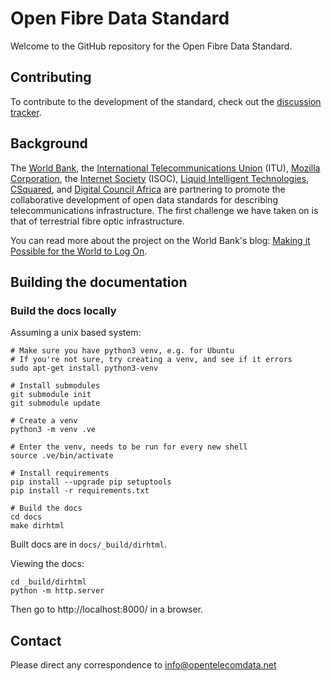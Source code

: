 # Open Fibre Data Standard

Welcome to the GitHub repository for the Open Fibre Data Standard.

## Contributing

To contribute to the development of the standard, check out the [discussion tracker](https://github.com/Open-Telecoms-Data/open-fibre-data-standard/discussions).

## Background

The [World Bank](https://worldbank.org), the [International Telecommunications Union](https://itu.int) (ITU), [Mozilla Corporation](https://mozilla.com), the [Internet Society](https://isoc.org) (ISOC), [Liquid Intelligent Technologies](https://liquid.tech), [CSquared](https://www.csquared.com), and [Digital Council Africa](https://www.digitalcouncil.africa/) are partnering to promote the collaborative development of open data standards for describing telecommunications infrastructure. The first challenge we have taken on is that of terrestrial fibre optic infrastructure.

You can read more about the project on the World Bank's blog: [Making it Possible for the World to Log On](https://www.worldbank.org/en/news/feature/2022/06/06/making-it-possible-for-the-world-to-log-on).

## Building the documentation

### Build the docs locally
  
Assuming a unix based system:

```
# Make sure you have python3 venv, e.g. for Ubuntu
# If you're not sure, try creating a venv, and see if it errors
sudo apt-get install python3-venv

# Install submodules
git submodule init
git submodule update

# Create a venv
python3 -m venv .ve    

# Enter the venv, needs to be run for every new shell
source .ve/bin/activate

# Install requirements
pip install --upgrade pip setuptools
pip install -r requirements.txt

# Build the docs
cd docs
make dirhtml
```

Built docs are in `docs/_build/dirhtml`.


Viewing the docs:
```
cd _build/dirhtml
python -m http.server
```

Then go to http://localhost:8000/ in a browser.


## Contact

Please direct any correspondence to [info@opentelecomdata.net](mailto:info@opentelecomdata.net)

